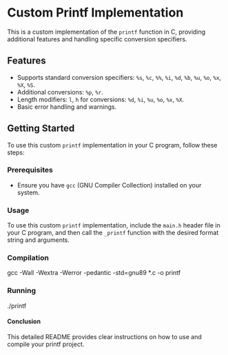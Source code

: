 # Custom Printf Implementation

This is a custom implementation of the `printf` function in C, providing additional features and handling specific conversion specifiers.

## Features

- Supports standard conversion specifiers: `%s`, `%c`, `%%`, `%i`, `%d`, `%b`, `%u`, `%o`, `%x`, `%X`, `%S`.
- Additional conversions: `%p`, `%r`.
- Length modifiers: `l`, `h` for conversions: `%d`, `%i`, `%u`, `%o`, `%x`, `%X`.
- Basic error handling and warnings.

## Getting Started

To use this custom `printf` implementation in your C program, follow these steps:

### Prerequisites

- Ensure you have `gcc` (GNU Compiler Collection) installed on your system.

### Usage

To use this custom `printf` implementation, include the `main.h` header file in your C program, and then call the `_printf` function with the desired format string and arguments.

### Compilation

gcc -Wall -Wextra -Werror -pedantic -std=gnu89 *.c -o printf

### Running

./printf

#### Conclusion

This detailed README provides clear instructions on how to use and compile your printf project.
